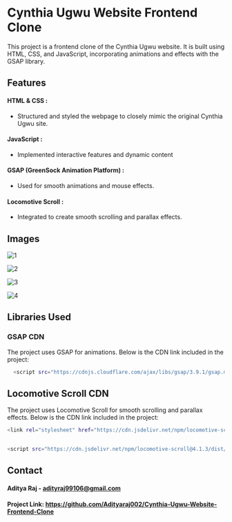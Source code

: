 
# Cynthia Ugwu Website Frontend Clone

This project is a frontend clone of the Cynthia Ugwu website. It is built using HTML, CSS, and JavaScript, incorporating animations and effects with the GSAP library.


## Features

#### HTML & CSS :
- Structured and styled the webpage to closely mimic the original Cynthia Ugwu site.

#### JavaScript : 
- Implemented interactive features and dynamic content

#### GSAP (GreenSock Animation Platform) :
- Used for smooth animations and mouse effects.

#### Locomotive Scroll :
- Integrated to create smooth scrolling and parallax effects.


## Images

![1](https://github.com/Adityaraj002/Cynthia-Ugwu-Website-Frontend-Clone/assets/134889731/3d660ad8-3ba2-4c66-8de9-ef8a9cca9970)

![2](https://github.com/Adityaraj002/Cynthia-Ugwu-Website-Frontend-Clone/assets/134889731/42364a97-9bf9-4c21-877c-5806326aeae4)

![3](https://github.com/Adityaraj002/Cynthia-Ugwu-Website-Frontend-Clone/assets/134889731/b7bcd8bf-dd62-43c7-9bc8-61bfe07daf16)

![4](https://github.com/Adityaraj002/Cynthia-Ugwu-Website-Frontend-Clone/assets/134889731/4c65919e-738c-4eb5-a9b6-6a90876fe838)

## Libraries Used
### GSAP CDN
The project uses GSAP for animations. Below is the CDN link included in the project:

```bash
  <script src="https://cdnjs.cloudflare.com/ajax/libs/gsap/3.9.1/gsap.min.js"></script>

```

## Locomotive Scroll CDN

The project uses Locomotive Scroll for smooth scrolling and parallax effects. Below is the CDN link included in the project:

```bash 
<link rel="stylesheet" href="https://cdn.jsdelivr.net/npm/locomotive-scroll@4.1.3/dist/locomotive-scroll.min.css" />

```

```bash
 
<script src="https://cdn.jsdelivr.net/npm/locomotive-scroll@4.1.3/dist/locomotive-scroll.min.js"></script>


```

## Contact

#### Aditya Raj - adityraj99106@gmail.com

#### Project Link: https://github.com/Adityaraj002/Cynthia-Ugwu-Website-Frontend-Clone 
    
